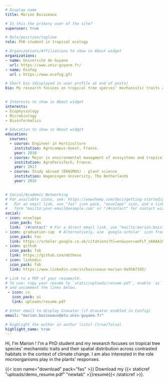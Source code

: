 ```yaml
---
# Display name
title: Marion Boisseaux

# Is this the primary user of the site?
superuser: true

# Role/position/tagline
role: PhD student in tropical ecology

# Organizations/Affiliations to show in About widget
organizations:
- name: Université de Guyane
  url: https://www.univ-guyane.fr/ 
- name: Ecofog 
  url : https://www.ecofog.gf/ 

# Short bio (displayed in user profile at end of posts)
bio: My research focuses on tropical tree species’ mechanistic traits and their spatial distribution across contrasted habitats in the context of climate change. I am also interested in the role microorganisms play in the plants' responses. 
 

# Interests to show in About widget
interests:
- Ecophysiology
- Microbiology
- Bioinformatics

# Education to show in About widget
education:
  courses:
  - course: Engineer in Horticulture
    institution: Agrocampus-Ouest, France.  
    year: 2018
  - course: Major in environmental managment of ecosystems and tropical forests (GEEFT)
    institution: AgroParisTech, France. 
    year: 2017
  - course: Study abroad (ERASMUS) - plant science 
    institution: Wageningen University, The Netherlands
    year: 2016
  

# Social/Academic Networking
# For available icons, see: https://wowchemy.com/docs/getting-started/page-builder/#icons
#   For an email link, use "fas" icon pack, "envelope" icon, and a link in the
#   form "mailto:your-email@example.com" or "/#contact" for contact widget.
social:
- icon: envelope
  icon_pack: fas
  link: '/#contact' # For a direct email link, use "mailto:marion.boisseaux@etu.univ-guyane.fr". 
- icon: graduation-cap  # Alternatively, use `google-scholar` icon from `ai` icon pack
  icon_pack: fas
  link: https://scholar.google.co.uk/citations?hl=en&user=aeFLT_oAAAAJ&view_op=list_works&gmla=AJsN-F5eNPCp9jXpz6PXWqFJDvEiljhVcVvcbPdUyZWzZnYgJhGuYqYhTPPoVneqEB3jdcU4RdHuOY2eHZZ6arGcJ7ShE31rRO2hvlOw-QyjSFv0Dy3geZA
- icon: github
  icon_pack: fab
  link: https://github.com/mbthese 
- icon: linkedin
  icon_pack: fab
  link: https://www.linkedin.com/in/boisseaux-marion-9a9587105/ 

# Link to a PDF of your resume/CV.
# To use: copy your resume to `static/uploads/resume.pdf`, enable `ai` icons in `params.toml`, 
# and uncomment the lines below.
 - icon: cv
   icon_pack: ai
   link: uploads/resume.pdf

# Enter email to display Gravatar (if Gravatar enabled in Config)
email: "marion.boisseaux@etu.univ-guyane.fr"

# Highlight the author in author lists? (true/false)
highlight_name: true
---
```


Hi, I'm Marion ! I'm a PhD student and my research focuses on tropical tree species’ mechanistic traits and their spatial distribution across contrasted habitats in the context of climate change. I am also interested in the role microorganisms play in the plants' responses. 

{{< icon name="download" pack="fas" >}} Download my {{< staticref "uploads/demo_resume.pdf" "newtab" >}}resumé{{< /staticref >}}.
